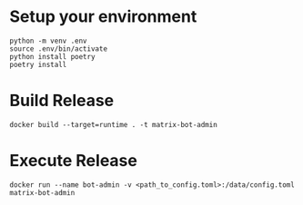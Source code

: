 # Setup your environment
```
python -m venv .env
source .env/bin/activate
python install poetry
poetry install
```

# Build Release
```
docker build --target=runtime . -t matrix-bot-admin
```

# Execute Release
```
docker run --name bot-admin -v <path_to_config.toml>:/data/config.toml matrix-bot-admin
```
